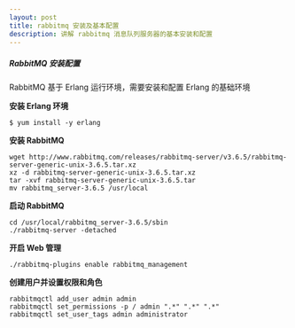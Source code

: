 ```yaml
---
layout: post
title: rabbitmq 安装及基本配置
description: 讲解 rabbitmq 消息队列服务器的基本安装和配置
---
```



##### RabbitMQ 安装配置

RabbitMQ 基于 Erlang 运行环境，需要安装和配置 Erlang 的基础环境

**安装 Erlang 环境**

    $ yum install -y erlang

**安装 RabbitMQ**

    wget http://www.rabbitmq.com/releases/rabbitmq-server/v3.6.5/rabbitmq-server-generic-unix-3.6.5.tar.xz
    xz -d rabbitmq-server-generic-unix-3.6.5.tar.xz
    tar -xvf rabbitmq-server-generic-unix-3.6.5.tar
    mv rabbitmq_server-3.6.5 /usr/local

**启动 RabbitMQ**

    cd /usr/local/rabbitmq_server-3.6.5/sbin
    ./rabbitmq-server -detached

**开启 Web 管理**

    ./rabbitmq-plugins enable rabbitmq_management

**创建用户并设置权限和角色**

    rabbitmqctl add_user admin admin
    rabbitmqctl set_permissions -p / admin ".*" ".*" ".*"
    rabbitmqctl set_user_tags admin administrator

